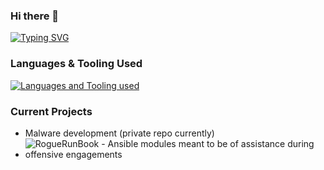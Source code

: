 ### Hi there 👋
[![Typing SVG](https://readme-typing-svg.demolab.com?font=Fira+Code&size=15&pause=2000&random=true&width=435&lines=Browsing+MITRE+ATT%26CK+for+maldev+inspo;Prepping+for+my+next+certification;Banging+my+head+against+Windows+Internals+(7th+edition);Restructuring+my+Obsidian+graph;Brainstorming+another+blog+post)](https://git.io/typing-svg)

<!--
**1d8/1d8** is a ✨ _special_ ✨ repository because its `README.md` (this file) appears on your GitHub profile.

Here are some ideas to get you started:

- 🔭 I’m currently working on ...
- 🌱 I’m currently learning ...
- 👯 I’m looking to collaborate on ...
- 🤔 I’m looking for help with ...
- 💬 Ask me about ...
- 📫 How to reach me: ...
- 😄 Pronouns: ...
- ⚡ Fun fact: ...
-->
### Languages & Tooling Used
[![Languages and Tooling used](https://skillicons.dev/icons?i=ansible,c,python,html,js,go,powershell,bash,nim)](https://skillicons.dev)

<!-- [![GitHub Streak](https://github-readme-streak-stats.herokuapp.com?user=1d8&theme=blueberry-duo&hide_border=true)](https://git.io/streak-stats) -->

### Current Projects
* Malware development (private repo currently)
* ![RogueRunBook - Ansible modules meant to be of assistance during offensive engagements](https://github.com/1d8/roguerunbook)
